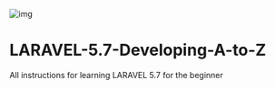 ![img](images/logo.png "laravel")

# LARAVEL-5.7-Developing-A-to-Z
All instructions for learning LARAVEL 5.7 for the beginner
